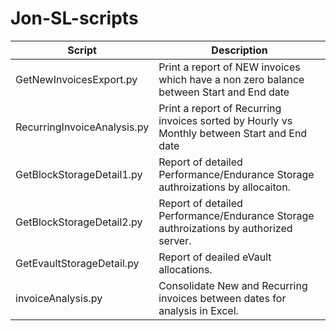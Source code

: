 **Jon-SL-scripts**
==============

Script | Description
------ | -----------
GetNewInvoicesExport.py | Print a report of NEW invoices which have a non zero balance between Start and End date
RecurringInvoiceAnalysis.py | Print a report of Recurring invoices sorted by Hourly vs Monthly between Start and End date
GetBlockStorageDetail1.py | Report of detailed Performance/Endurance Storage authroizations by allocaiton.
GetBlockStorageDetail2.py | Report of detailed Performance/Endurance Storage authroizations by authorized server.
GetEvaultStorageDetail.py | Report of deailed eVault allocations.
invoiceAnalysis.py | Consolidate New and Recurring invoices between dates for analysis in Excel.

